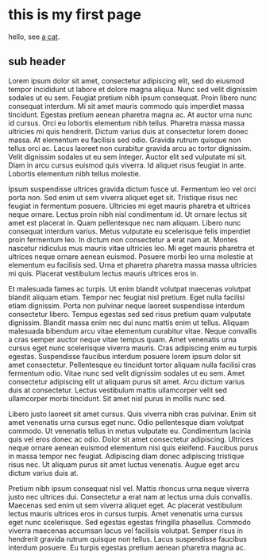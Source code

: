 # this is my first page

hello, see [a cat](page2.md). 

## sub header
Lorem ipsum dolor sit amet, consectetur adipiscing elit, sed do eiusmod tempor incididunt ut labore et dolore magna aliqua. Nunc sed velit dignissim sodales ut eu sem. Feugiat pretium nibh ipsum consequat. Proin libero nunc consequat interdum. Mi sit amet mauris commodo quis imperdiet massa tincidunt. Egestas pretium aenean pharetra magna ac. At auctor urna nunc id cursus. Orci eu lobortis elementum nibh tellus. Pharetra massa massa ultricies mi quis hendrerit. Dictum varius duis at consectetur lorem donec massa. At elementum eu facilisis sed odio. Gravida rutrum quisque non tellus orci ac. Lacus laoreet non curabitur gravida arcu ac tortor dignissim. Velit dignissim sodales ut eu sem integer. Auctor elit sed vulputate mi sit. Diam in arcu cursus euismod quis viverra. Id aliquet risus feugiat in ante. Lobortis elementum nibh tellus molestie.

Ipsum suspendisse ultrices gravida dictum fusce ut. Fermentum leo vel orci porta non. Sed enim ut sem viverra aliquet eget sit. Tristique risus nec feugiat in fermentum posuere. Ultricies mi eget mauris pharetra et ultrices neque ornare. Lectus proin nibh nisl condimentum id. Ut ornare lectus sit amet est placerat in. Quam pellentesque nec nam aliquam. Libero nunc consequat interdum varius. Metus vulputate eu scelerisque felis imperdiet proin fermentum leo. In dictum non consectetur a erat nam at. Montes nascetur ridiculus mus mauris vitae ultricies leo. Mi eget mauris pharetra et ultrices neque ornare aenean euismod. Posuere morbi leo urna molestie at elementum eu facilisis sed. Urna et pharetra pharetra massa massa ultricies mi quis. Placerat vestibulum lectus mauris ultrices eros in.

Et malesuada fames ac turpis. Ut enim blandit volutpat maecenas volutpat blandit aliquam etiam. Tempor nec feugiat nisl pretium. Eget nulla facilisi etiam dignissim. Porta non pulvinar neque laoreet suspendisse interdum consectetur libero. Tempus egestas sed sed risus pretium quam vulputate dignissim. Blandit massa enim nec dui nunc mattis enim ut tellus. Aliquam malesuada bibendum arcu vitae elementum curabitur vitae. Neque convallis a cras semper auctor neque vitae tempus quam. Amet venenatis urna cursus eget nunc scelerisque viverra mauris. Cras adipiscing enim eu turpis egestas. Suspendisse faucibus interdum posuere lorem ipsum dolor sit amet consectetur. Pellentesque eu tincidunt tortor aliquam nulla facilisi cras fermentum odio. Vitae nunc sed velit dignissim sodales ut eu sem. Amet consectetur adipiscing elit ut aliquam purus sit amet. Arcu dictum varius duis at consectetur. Lectus vestibulum mattis ullamcorper velit sed ullamcorper morbi tincidunt. Sit amet nisl purus in mollis nunc sed.

Libero justo laoreet sit amet cursus. Quis viverra nibh cras pulvinar. Enim sit amet venenatis urna cursus eget nunc. Odio pellentesque diam volutpat commodo. Ut venenatis tellus in metus vulputate eu. Condimentum lacinia quis vel eros donec ac odio. Dolor sit amet consectetur adipiscing. Ultrices neque ornare aenean euismod elementum nisi quis eleifend. Faucibus purus in massa tempor nec feugiat. Adipiscing diam donec adipiscing tristique risus nec. Ut aliquam purus sit amet luctus venenatis. Augue eget arcu dictum varius duis at.

Pretium nibh ipsum consequat nisl vel. Mattis rhoncus urna neque viverra justo nec ultrices dui. Consectetur a erat nam at lectus urna duis convallis. Maecenas sed enim ut sem viverra aliquet eget. Ac placerat vestibulum lectus mauris ultrices eros in cursus turpis. Amet venenatis urna cursus eget nunc scelerisque. Sed egestas egestas fringilla phasellus. Commodo viverra maecenas accumsan lacus vel facilisis volutpat. Semper risus in hendrerit gravida rutrum quisque non tellus. Lacus suspendisse faucibus interdum posuere. Eu turpis egestas pretium aenean pharetra magna ac.